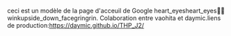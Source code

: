 ceci est un modèle de la page d'acceuil de Google heart_eyesheart_eyes🥰🥰winkupside_down_facegringrin.
Colaboration entre vaohita et daymic.liens de production:https://daymic.github.io/THP_J2/
